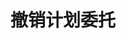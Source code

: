 ---
title: 撤销计划委托
position_number: 2
type: post
description: /trade/entrust/cancel-plan
remark: Content-Type = application/x-www-form-urlencoded && application/json
parameters:
    -
        name: entrustId
        type: integer
        mandatory: true
        default: N/A
        description: 计划委托id
        ranges:
content_markdown: |-

               #### **限流规则**

               200/s/apikey
left_code_blocks:
    -
        code_block: "public void getKLine() {\r\n\tString text = HttpUtil.get(URL + \"/data/api/v1/future-u/trade/getKLine?market=btc_usdt&type=1min&since=0\");\r\n\tSystem.out.println(text);\r\n}"
        title: Java
        language: java
right_code_blocks:
    - code_block: |-
        {
          "msgInfo": {
            "code": "",
            "msg": ""
          },
          "msg": "",
          "data": {},
          "code": 200
        }
      title: Response
      language: json
---